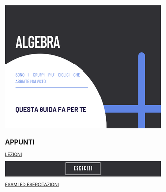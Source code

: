<p align="center">
<img height="400" weight="700" style="align:center" src="https://github.com/fralabi/images/blob/main/COMPUTER_ENGINEERING/ALGEBRA.png">
</p>

## APPUNTI 
[LEZIONI](https://github.com/fralabi/Computer_Engineering/blob/main/Primo_Anno/ALGEBRA/ALGEBRA.pdf)

<p align="center">
<img height="50" style="align:center" src="https://github.com/fralabi/images/blob/main/COMPUTER_ENGINEERING/ESERCIZI(3).png">
</p>

[ESAMI ED ESERCITAZIONI](https://github.com/fralabi/Computer_Engineering/blob/main/Primo_Anno/ALGEBRA/ESERCIZI%20ALGEBRA.pdf)
